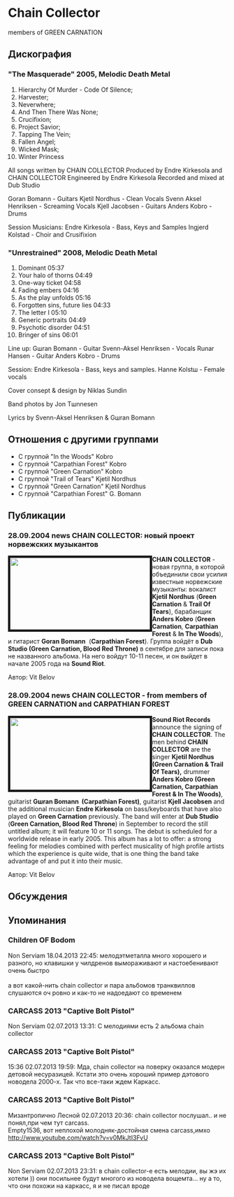 # Chain Collector

members of GREEN CARNATION

## Дискография

### "The Masquerade" 2005, Melodic Death Metal

1. Hierarchy Of Murder - Code Of Silence; 
2. Harvester; 
3. Neverwhere; 
4. And Then There Was None; 
5. Crucifixion; 
6. Project Savior; 
7. Tapping The Vein; 
8. Fallen Angel; 
9. Wicked Mask; 
10. Winter Princess

All songs written by CHAIN COLLECTOR
Produced by Endre Kirkesola and CHAIN COLLECTOR
Engineered by Endre Kirkesola
Recorded and mixed at Dub Studio

Goran Bomann - Guitars
Kjetil Nordhus - Clean Vocals
Svenn Aksel Henriksen - Screaming Vocals
Kjell Jacobsen - Guitars
Anders Kobro - Drums

Session Musicians:
Endre Kirkesola - Bass, Keys and Samples
Ingjerd Kolstad - Choir and Crusifixion

### "Unrestrained" 2008, Melodic Death Metal

1. Dominant 05:37  
2. Your halo of thorns 04:49  
3. One-way ticket 04:58  
4. Fading embers 04:16  
5. As the play unfolds 05:16  
6. Forgotten sins, future lies 04:33  
7. The letter I 05:10  
8. Generic portraits 04:49  
9. Psychotic disorder 04:51  
10. Bringer of sins 06:01 


Line up:
Gшran Bomann - Guitar
Svenn-Aksel Henriksen - Vocals
Runar Hansen - Guitar
Anders Kobro - Drums

Session:
Endre Kirkesola - Bass, keys and samples.
Hanne Kolstш - Female vocals 

Cover consept & design by Niklas Sundin 

Band photos by Jon Tшnnesen

Lyrics by Svenn-Aksel Henriksen & Gшran Bomann 


## Отношения с другими группами

* C группой "In the Woods" Kobro
* C группой "Carpathian Forest" Kobro
* C группой "Green Carnation" Kobro
* C группой "Trail of Tears" Kjetil Nordhus
* C группой "Green Carnation" Kjetil Nordhus
* C группой "Carpathian Forest" G. Bomann

## Публикации

### 28.09.2004 news CHAIN COLLECTOR: новый проект норвежских музыкантов

<P><STRONG><IMG height=164 alt="" hspace=0 src="/images/news_rus/2004.09/7179.jpg" width=320 align=left border=5>CHAIN COLLECTOR</STRONG> - новая группа, в которой объединили свои усилия известные норвежские музыканты:&nbsp;вокалист <STRONG>Kjetil Nordhus</STRONG> (<B>Green Carnation</B> & <B>Trail Of Tears</B>),&nbsp;барабанщик <STRONG>Anders Kobro</STRONG> (<B>Green Carnation</B>, <B>Carpathian Forest</B> & <B>In The Woods</B>), и&nbsp;гитарист <STRONG>Gоran Bomann</STRONG>&nbsp; (<B>Carpathian Forest</B>). Группа войдёт в <STRONG>Dub Studio (Green Carnation, Blood Red Throne)</STRONG> в сентябре для записи пока не названного альбома. На него войдут 10-11 песен, и он выйдет в начале 2005 года на <STRONG>Sound Riot</STRONG>.</P>
Автор: Vit Belov

### 28.09.2004 news CHAIN COLLECTOR - from members of GREEN CARNATION and CARPATHIAN FOREST

<P><STRONG><IMG height=164 alt="" hspace=0 src="/images/news/2004.09/7178.jpg" width=320 align=left border=5>Sound Riot Records</STRONG> announce the signing of <STRONG>CHAIN COLLECTOR</STRONG>. The men behind <STRONG>CHAIN COLLECTOR</STRONG> are the singer <STRONG>Kjetil Nordhus (Green Carnation & Trail Of Tears),</STRONG> drummer <STRONG>Anders Kobro (Green Carnation, Carpathian Forest & In The Woods)</STRONG>, guitarist <STRONG>Gшran Bomann&nbsp; (Carpathian Forest)</STRONG>, guitarist <STRONG>Kjell Jacobsen</STRONG> and the additional musician <STRONG>Endre Kirkesola</STRONG> on bass/keyboards that have also played on <STRONG>Green Carnation</STRONG> previously. The band will enter at <STRONG>Dub Studio</STRONG> (<STRONG>Green Carnation, Blood Red Throne</STRONG>) in September to record the still untitled album; it will feature 10 or 11 songs. The debut is scheduled for a worldwide release in early 2005. This album has a lot to offer: a strong feeling for melodies combined with perfect musicality of high profile artists which the experience is quite wide, that is one thing the band take advantage of and put it into their music.</P>
Автор: Vit Belov


## Обсуждения


## Упоминания

### Children OF Bodom

Non Serviam 18.04.2013 22:45:
мелодэтметалла много хорошего и разного, но клавишки у чилдренов вымораживают и настоебенивают очень быстро<BR><BR>а вот какой-нить chain collector и пара альбомов транквиллов слушаются оч ровно и как-то не надоедают со временем

### CARCASS 2013 &quot;Captive Bolt Pistol&quot;

Non Serviam 02.07.2013 13:31:
С мелодиями есть 2 альбома chain collector

### CARCASS 2013 &quot;Captive Bolt Pistol&quot;

15:36 02.07.2013 19:59:
Мда, chain collector на поверку оказался модерн детовой несуразицей. Кстати это очень хороший пример дэтового новодела 2000-х. Так что все-таки ждем Каркасс.

### CARCASS 2013 &quot;Captive Bolt Pistol&quot;

Мизантропично Лесной 02.07.2013 20:36:
chain collector послушал.. и не понял,при чем тут carcass.<BR>Empty1536, вот неплохой молодняк-достойная смена carcass,имхо <BR><A HREF="http://www.youtube.com/watch?v=v0MkJtI3FvU" TARGET="_blank">http://www.youtube.com/watch?v=v0MkJtI3FvU</A>

### CARCASS 2013 &quot;Captive Bolt Pistol&quot;

Non Serviam 02.07.2013 23:31:
в chain collector-e есть мелодии, вы жэ их хотели )) они посильнее будут многого из новодела вощемта... ну а то, что они похожи на каркасс, я и не писал вроде

